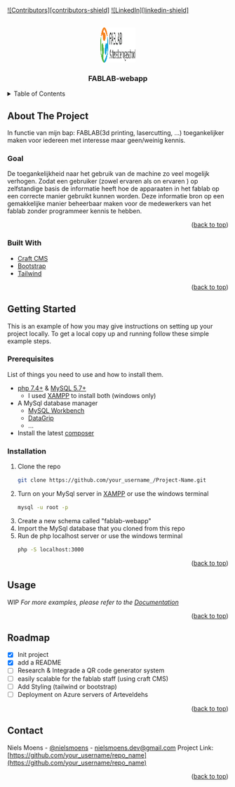 <div id="top"></div>

[![Contributors][contributors-shield]][contributors-url]
[![LinkedIn][linkedin-shield]][linkedin-url]


<!-- PROJECT LOGO -->
<br />
<div align="center">
   <a href="https://github.com/NielsMoens/NielsMoens-3NMD-BAP-2021-2022">
    <img src="./assets/logo-white.png" alt="Logo" width="80" height="80">
  </a>

<h3 align="center">FABLAB-webapp</h3>

</div>



<!-- TABLE OF CONTENTS -->
<details>
  <summary>Table of Contents</summary>
  <ol>
    <li>
      <a href="#about-the-project">About The Project</a>
      <ul>
        <li><a href="#built-with">Built With</a></li>
      </ul>
    </li>
    <li>
      <a href="#getting-started">Getting Started</a>
      <ul>
        <li><a href="#prerequisites">Prerequisites</a></li>
        <li><a href="#installation">Installation</a></li>
      </ul>
    </li>
    <li><a href="#usage">Usage</a></li>
    <li><a href="#roadmap">Roadmap</a></li>
    <li><a href="#contact">Contact</a></li>
    <li><a href="#acknowledgments">Acknowledgments</a></li>
  </ol>
</details>



<!-- ABOUT THE PROJECT -->
## About The Project
In functie van mijn bap: FABLAB(3d printing, lasercutting, …) toegankelijker maken voor iedereen met interesse maar geen/weinig kennis.

### Goal
De toegankelijkheid naar het gebruik van de machine zo veel mogelijk verhogen.
Zodat een gebruiker (zowel ervaren als on ervaren ) op zelfstandige basis de informatie heeft hoe de apparaaten in het fablab op een correcte manier gebruikt kunnen worden.
Deze informatie bron op een gemakkelijke manier beheerbaar maken voor de medewerkers van het fablab zonder programmeer kennis te hebben.

<p align="right">(<a href="#top">back to top</a>)</p>


### Built With

* [Craft CMS](https://craftcms.com/)
* [Bootstrap](https://getbootstrap.com)
* [Tailwind](https://tailwindcss.com/)

<p align="right">(<a href="#top">back to top</a>)</p>

 
<!-- GETTING STARTED -->
## Getting Started

This is an example of how you may give instructions on setting up your project locally.
To get a local copy up and running follow these simple example steps.

### Prerequisites

List of things you need to use and how to install them.
* [php 7.4+](https://www.php.net/manual/en/install.windows.php) & [MySQL 5.7+](https://www.php.net/manual/en/install.windows.php)
    * I used [XAMPP](https://www.php.net/manual/en/install.windows.php) to install both (windows only)
* A MySql database manager 
  * [MySQL Workbench](https://www.mysql.com/products/workbench/)
  * [DataGrip](https://www.jetbrains.com/datagrip/)
  * ...
* Install the latest [composer](https://getcomposer.org/)

### Installation

1. Clone the repo
   ```sh
   git clone https://github.com/your_username_/Project-Name.git
   ```
2. Turn on your MySql server in [XAMPP](https://www.php.net/manual/en/install.windows.php) 
   or use the windows terminal
   ```sh
   mysql -u root -p
   ```
3. Create a new schema called "fablab-webapp"
4. Import the MySql database that you cloned from this repo
5. Run de php localhost server
   or use the windows terminal
   ```sh
   php -S localhost:3000
   ```


<p align="right">(<a href="#top">back to top</a>)</p>



<!-- USAGE EXAMPLES -->
## Usage
WIP
_For more examples, please refer to the [Documentation](TODO)_

<p align="right">(<a href="#top">back to top</a>)</p>


<!-- ROADMAP -->
## Roadmap

- [x] Init project
- [x] add a README
- [ ] Research & Integrade a QR code generator system
- [ ] easily scalable for the fablab staff (using craft CMS)
- [ ] Add Styling (tailwind or bootstrap)
- [ ] Deployment on Azure servers of Arteveldehs

<p align="right">(<a href="#top">back to top</a>)</p>

<!-- CONTACT -->
## Contact
Niels Moens - [@nielsmoens](https://www.linkedin.com/in/niels-moens-6b065b134) - nielsmoens.dev@gmail.com
Project Link: [https://github.com/your_username/repo_name](https://github.com/your_username/repo_name)

<p align="right">(<a href="#top">back to top</a>)</p>


<!-- MARKDOWN LINKS & IMAGES -->
<!-- https://www.markdownguide.org/basic-syntax/#reference-style-links -->
[contributors-url]: https://github.com/nielsmoens
[linkedin-url]: https://www.linkedin.com/in/niels-moens-6b065b134
[product-screenshot]: images/screenshot.png
